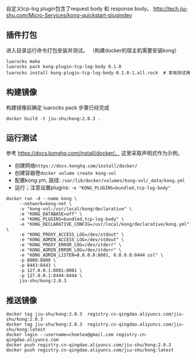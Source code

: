 

自定义tcp-log plugin包含了request body 和 response body。
http://tech.jiu-shu.com/Micro-Services/kong-quickstart-plugindev

## 插件打包
进入目录运行命令打包安装并测试。 （构建docker的宿主机需要安装kong）

```
luarocks make
luarocks pack kong-plugin-tcp-log-body 0.1.0
luarocks install kong-plugin-tcp-log-body-0.1.0-1.all.rock  # 本地测试用
```

## 构建镜像
构建镜像前确定 luarocks pack 步骤已经完成
```
docker build -t jiu-shu/kong:2.0.3 .
```

## 运行测试
参考 https://docs.konghq.com/install/docker/， 这里采取声明式作为示例。 

 - 创建网络`https://docs.konghq.com/install/docker/`
 - 创建容器卷`docker volume create kong-vol`
 - 配置kong.ym, 路径: `/var/lib/docker/volumes/kong-vol/_data/kong.yml`
 - 运行；注意设置plugins: `-e "KONG_PLUGINS=bundled,tcp-log-body"`

```
docker run -d --name kong \
     --network=kong-net \
     -v "kong-vol:/usr/local/kong/declarative" \
     -e "KONG_DATABASE=off" \
     -e "KONG_PLUGINS=bundled,tcp-log-body" \
     -e "KONG_DECLARATIVE_CONFIG=/usr/local/kong/declarative/kong.yml" \
     -e "KONG_PROXY_ACCESS_LOG=/dev/stdout" \
     -e "KONG_ADMIN_ACCESS_LOG=/dev/stdout" \
     -e "KONG_PROXY_ERROR_LOG=/dev/stderr" \
     -e "KONG_ADMIN_ERROR_LOG=/dev/stderr" \
     -e "KONG_ADMIN_LISTEN=0.0.0.0:8001, 0.0.0.0:8444 ssl" \
     -p 8000:8000 \
     -p 8443:8443 \
     -p 127.0.0.1:8001:8001 \
     -p 127.0.0.1:8444:8444 \
     jiu-shu/kong:2.0.3
```

## 推送镜像
```
docker tag jiu-shu/kong:2.0.3  registry.cn-qingdao.aliyuncs.com/jiu-shu/kong:2.0.3
docker tag jiu-shu/kong:2.0.3  registry.cn-qingdao.aliyuncs.com/jiu-shu/kong:latest
docker login --username=choelea@gmail.com registry.cn-qingdao.aliyuncs.com
docker push registry.cn-qingdao.aliyuncs.com/jiu-shu/kong:2.0.3
docker push registry.cn-qingdao.aliyuncs.com/jiu-shu/kong:latest
```